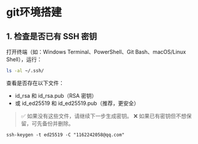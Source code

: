 # git环境搭建



## 1. 检查是否已有 SSH 密钥

打开终端（如：Windows Terminal、PowerShell、Git Bash、macOS/Linux Shell），运行：

```bash
ls -al ~/.ssh/
```
查看是否存在以下文件：

- id_rsa 和 id_rsa.pub（RSA 密钥）
- 或 id_ed25519 和 id_ed25519.pub（推荐，更安全）
>✅ 如果没有这些文件，请继续下一步生成密钥。
>❌ 如果已有密钥但不想保留，可先备份并删除。

```shell
ssh-keygen -t ed25519 -C "1162242058@qq.com"
```